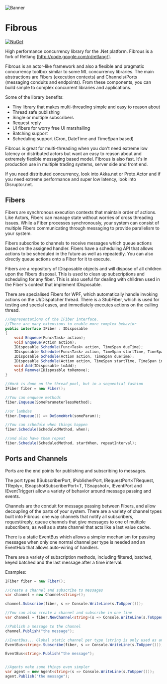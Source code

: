 ![Banner](Images/Banner.png)

# Fibrous

[![NuGet](https://img.shields.io/nuget/v/Fibrous.svg)](https://www.nuget.org/packages/Fibrous/)

High performance concurrency library for the .Net platform. Fibrous is a fork of
Retlang [http://code.google.com/p/retlang/].

Fibrous is an actor-like framework and also a flexible and pragmatic concurrency toolbox similar to some ML concurrency libraries. The main abstractions are
Fibers (execution contexts) and Channels/Ports (messaging conduits and endpoints).  From these components, you can build simple to complex concurrent libraries and applications.  

Some of the library benefits:

- Tiny library that makes multi-threading simple and easy to reason about
- Thread safe publishing
- Single or multiple subscribers
- Request reply
- UI fibers for worry free UI marshalling
- Batching support
- Scheduling support (Cron, DateTime and TimeSpan based)

Fibrous is great for multi-threading when you don't need extreme low latency or distributed actors but want an easy to
reason about and extremely flexible messaging based model. Fibrous is also fast. It's in production use in multiple
trading systems, server side and front end.

If you need distributed concurrency, look into Akka.net or Proto.Actor and if you need extreme performance and super low
latency, look into Disruptor.net.

Fibers
------

Fibers are synchronous execution contexts that maintain order of actions. Like Actors, Fibers can manage state without
worries of cross threading issues. While a Fiber processes synchronously, your system can consist of multiple Fibers
communicating through messaging to provide parallelism to your system.

Fibers subscribe to channels to receive messages which queue actions based on the assigned handler. Fibers have a
scheduling API that allows actions to be scheduled in the future as well as repeatedly. You can also directly queue
actions onto a Fiber for it to execute.

Fibers are a repository of IDisposable objects and will dispose of all children upon the Fibers disposal. This is used
to clean up subscriptions and scheduling for any fiber. This is also useful for dealing with children used in the
Fiber's context that implement IDisposable.

There are specialised Fibers for WPF, which automatically handle invoking actions on the UI/Dispatcher
thread. There is a StubFiber, which is used for testing and special cases, and immediately executes actions on the
calling thread.

```csharp
//Representations of the IFiber interface.
//There are many extensions to enable more complex behavior
public interface IFiber : IDisposable
{
    void Enqueue(Func<Task> action);
    void Enqueue(Action action);
    IDisposable Schedule(Func<Task> action, TimeSpan dueTime);
    IDisposable Schedule(Func<Task> action, TimeSpan startTime, TimeSpan interval);
    IDisposable Schedule(Action action, TimeSpan dueTime);
    IDisposable Schedule(Action action, TimeSpan startTime, TimeSpan interval);
    void Add(IDisposable toAdd);
    void Remove(IDisposable toRemove);
}
```

```csharp
//Work is done on the thread pool, but in a sequential fashion
IFiber fiber = new Fiber();

//You can enqueue methods
fiber.Enqueue(SomeParameterlessMethod);

//or lambdas
fiber.Enqueue(() => DoSomeWork(someParam));

//You can schedule when things happen
fiber.Schedule(ScheduledMethod, when);

//and also have them repeat
fiber.Schedule(ScheduledMethod, startWhen, repeatInterval);
```

Ports and Channels
------------------

Ports are the end points for publishing and subscribing to messages.

The port types (ISubscriberPort<T>, IPublisherPort<T>, IRequestPort<TRequest, TReply>, ISnapshotSubscriberPort<T,
TSnapshot>, IEventPort and IEventTrigger) allow a variety of behavior around message passing and events.

Channels are the conduit for message passing between Fibers, and allow decoupling of the parts of your system. There are
a variety of channel types built into Fibrous: one way channels that notify all subscribers, request/reply, queue
channels that give messages to one of multiple subscribers, as well as a state channel that acts like a last value
cache.

There is a static EventBus which allows a simpler mechanism for passing messages when only one normal channel per type
is needed and an EventHub that allows auto-wiring of handlers.

There are a variety of subscription methods, including filtered, batched, keyed batched and the last message after a
time interval.

Examples:

```csharp
IFiber fiber = new Fiber();

//Create a channel and subscribe to messages
var channel = new Channel<string>();

channel.Subscribe(fiber, s => Console.WriteLine(s.ToUpper()));

//You can also create a channel and subscribe in one line
var channel = fiber.NewChannel<string>(s => Console.WriteLine(s.ToUpper()));

//Publish a message to the channel
channel.Publish("the message");

//EventBus... Global static channel per type (string is only used as an example)
EventBus<string>.Subscribe(fiber, s => Console.WriteLine(s.ToUpper()));

EventBus<string>.Publish("the message");


//Agents make some things even simpler
var agent = new Agent<string>(s => Console.WriteLine(s.ToUpper()));
agent.Publish("the message");
```
